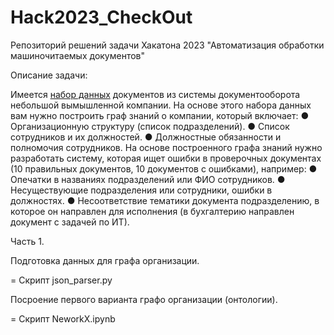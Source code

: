 # Hack2023_CheckOut
Репозиторий решений задачи Хакатона 2023 "Автоматизация обработки машиночитаемых документов"

 Описание задачи:
	
   Имеется [набор данных](https://www.dropbox.com/sh/d5h5f3yrql8x392/AACQ2WYa5qYCqjC8QuVZ5TJ4a?dl=1) документов из системы документооборота небольшой вымышленной компании. На основе этого набора данных вам нужно построить граф знаний о компании, который включает:
● 	Организационную структуру (список подразделений).
● 	Список сотрудников и их должностей.
● 	Должностные обязанности и полномочия сотрудников.
На основе построенного графа знаний нужно разработать систему, которая ищет ошибки в проверочных документах (10 правильных документов, 10 документов с ошибками), например:
● 	Опечатки в названиях подразделений или ФИО сотрудников.
● 	Несуществующие подразделения или сотрудники, ошибки в должностях.
● 	Несоответствие тематики документа подразделению, в которое он направлен для исполнения (в бухгалтерию направлен документ с задачей по ИТ).

Часть 1.

Подготовка данных для графа организации.

= Скрипт json_parser.py

Посроение первого варианта графо организации (онтологии).

= Скрипт NeworkX.ipynb





